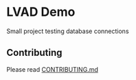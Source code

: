 # LVAD Demo
Small project testing database connections
## Contributing
Please read [CONTRIBUTING.md](https://github.com/JustinRoderick/dicom_transmitter/blob/main/CONTRIBUTING.md)
